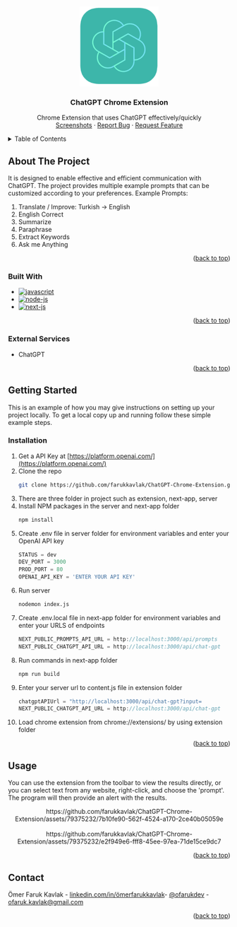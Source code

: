 <a name="readme-top"></a>

<!-- PROJECT LOGO -->
<br />
<div align="center">
  <a>
    <img src="https://github.com/farukkavlak/ChatGPT-Chrome-Extension/blob/main/extension/gpt.png" alt="Logo" width="180" height="180">
  </a>

<h3 align="center">ChatGPT Chrome Extension</h3>

  <p align="center">
    Chrome Extension that uses ChatGPT effectively/quickly
    <br>
    <a href="#usage">Screenshots</a>
    ·
    <a href="https://github.com/farukkavlak/Vocab-Learning-Chrome-Extension/issues">Report Bug</a>
    ·
    <a href="https://github.com/farukkavlak/Vocab-Learning-Chrome-Extension/issues">Request Feature</a>
  </p>
</div>



<!-- TABLE OF CONTENTS -->
<details>
  <summary>Table of Contents</summary>
  <ol>
    <li>
      <a href="#about-the-project">About The Project</a>
      <ul>
        <li><a href="#built-with">Built With</a></li>
        <li><a href="#external-services">External Services</a></li>
      </ul>
    </li>
    <li>
      <a href="#getting-started">Getting Started</a>
      <ul>
        <li><a href="#installation">Installation</a></li>
      </ul>
    </li>
    <li><a href="#usage">Usage</a></li>
    <li><a href="#contact">Contact</a></li>
  </ol>
</details>



<!-- ABOUT THE PROJECT -->
## About The Project
It is designed to enable effective and efficient communication with ChatGPT. The project provides multiple example prompts that can be customized according to your preferences.
Example Prompts:
<ol>
  <li>
    <a>
      Translate / Improve: Turkish -> English
    </a>
  </li>
  <li>
    <a>
      English Correct
    </a>
  </li>
    <li>
    <a>
      Summarize
    </a>
  </li>
    <li>
    <a>
      Paraphrase
    </a>
  </li>
    <li>
    <a>
      Extract Keywords
    </a>
  </li>
    <li>
    <a>
      Ask me Anything
    </a>
  </li>
</ol>
<p align="right">(<a href="#readme-top">back to top</a>)</p>



### Built With

* [![javascript][javascript]][javascript]
* [![node-js][node-js]][node-js]
* [![next-js][next-js]][next-js]

<p align="right">(<a href="#readme-top">back to top</a>)</p>

### External Services

* ChatGPT

<p align="right">(<a href="#readme-top">back to top</a>)</p>


<!-- GETTING STARTED -->
## Getting Started

This is an example of how you may give instructions on setting up your project locally.
To get a local copy up and running follow these simple example steps.

### Installation

1. Get a API Key at [https://platform.openai.com/](https://platform.openai.com/)
2. Clone the repo
   ```sh
   git clone https://github.com/farukkavlak/ChatGPT-Chrome-Extension.git
   ```
3. There are three folder in project such as extension, next-app, server
4. Install NPM packages in the server and next-app folder
   ```sh
   npm install
   ```
5. Create .env file in server folder for environment variables and enter your OpenAI API key 
     ```js
   STATUS = dev
   DEV_PORT = 3000
   PROD_PORT = 80
   OPENAI_API_KEY = 'ENTER YOUR API KEY'
   
   ```
6. Run server
    ```sh
   nodemon index.js
   ```
7. Create .env.local file in next-app folder for environment variables and enter your URLS of endpoints
     ```js
   NEXT_PUBLIC_PROMPTS_API_URL = http://localhost:3000/api/prompts
   NEXT_PUBLIC_CHATGPT_API_URL = http://localhost:3000/api/chat-gpt
   
   ```
8. Run commands in next-app folder
    ```sh
   npm run build
   ```
9. Enter your server url to content.js file in extension folder
    ```js
   chatgptAPIUrl = "http://localhost:3000/api/chat-gpt?input=
   NEXT_PUBLIC_CHATGPT_API_URL = http://localhost:3000/api/chat-gpt
   
   ```
10. Load chrome extension from chrome://extensions/ by using extension folder


<p align="right">(<a href="#readme-top">back to top</a>)</p>



<!-- USAGE EXAMPLES -->
## Usage
You can use the extension from the toolbar to view the results directly, or you can select text from any website, right-click, and choose the 'prompt'. The program will then provide an alert with the results.

<div align="center">
  <a>
    https://github.com/farukkavlak/ChatGPT-Chrome-Extension/assets/79375232/7b10fe90-562f-4524-a170-2ce40b05059e
  </a>
</div>
<br>
<div align="center">
  <a>
    https://github.com/farukkavlak/ChatGPT-Chrome-Extension/assets/79375232/e2f949e6-fff8-45ee-97ea-71de15ce9dc7
  </a>
</div>
<p align="right">(<a href="#readme-top">back to top</a>)</p>



<!-- CONTACT -->
## Contact

Ömer Faruk Kavlak -  [linkedin.com/in/ömerfarukkavlak](https://www.linkedin.com/in/ömerfarukkavlak/)- [@ofarukdev](https://twitter.com/ofarukdev) - ofaruk.kavlak@gmail.com


<p align="right">(<a href="#readme-top">back to top</a>)</p>



<!-- MARKDOWN LINKS & IMAGES -->
<!-- https://www.markdownguide.org/basic-syntax/#reference-style-links -->
[javascript]: https://img.shields.io/badge/JavaScript-F7DF1E?style=for-the-badge&logo=javascript&logoColor=black
[node-js]: https://img.shields.io/badge/Node.js-43853D?style=for-the-badge&logo=node.js&logoColor=white
[next-js]: https://img.shields.io/badge/next.js-000000?style=for-the-badge&logo=nextdotjs&logoColor=white
